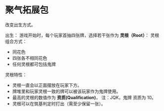 # 聚气拓展包

改变出生方式。

出生：
游戏开始时，每个玩家首抽四张牌，选择若干张作为 **灵根（Root）**：
灵根组合方式：

- 同花色
- 四张各不相同花色
- 任何灵根都可包括鬼牌

灵根特性：

- 灵根一直会以正面摆放在玩家下方。
- 牌堆里和玩家灵根一致的牌可以被该玩家作为鬼牌使用。
- 最高的灵根的数值作为 **资质(Qualification)**， 注：JQK，鬼牌 资质为 10。
- 灵根可以在筑基判定时打出（需至少保留一张）。
